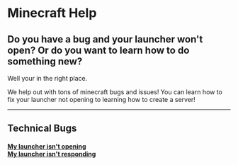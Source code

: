 # Minecraft Help
<h2>Do you have a bug and your launcher won't open? Or do you want to learn how to do something new?</h2>
<p>Well your in the right place.</p>
<p>We help out with tons of minecraft bugs and issues! You can learn how to fix your launcher not opening to learning how to create a server!</p>

<hr>

<h2>Technical Bugs</h2>
<h4>
  <a href="bugs/launcher-not-opening">My launcher isn't opening</a>
  <br>
  <a href="bugs/launcher-not-responding">My launcher isn't responding</a>
  </h4>
